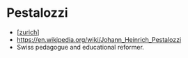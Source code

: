 # Pestalozzi
- [[zurich]]
- https://en.wikipedia.org/wiki/Johann_Heinrich_Pestalozzi
- Swiss pedagogue and educational reformer.

[//begin]: # "Autogenerated link references for markdown compatibility"
[zurich]: zurich.md "Zurich"
[//end]: # "Autogenerated link references"